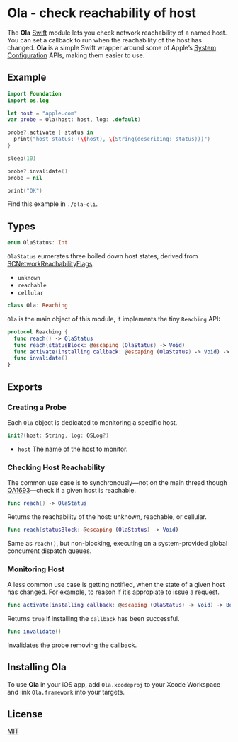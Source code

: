 # Ola - check reachability of host

The **Ola** [Swift](https://swift.org/) module lets you check network reachability of a named host. You can set a callback to run when the reachability of the host has changed. **Ola** is a simple Swift wrapper around some of Apple’s [System Configuration](https://developer.apple.com/reference/SystemConfiguration) APIs, making them easier to use.

## Example

```swift
import Foundation
import os.log

let host = "apple.com"
var probe = Ola(host: host, log: .default)

probe?.activate { status in
  print("host status: (\(host), \(String(describing: status)))")
}

sleep(10)

probe?.invalidate()
probe = nil

print("OK")
```

Find this example in `./ola-cli`.

## Types

```swift
enum OlaStatus: Int
```

`OlaStatus` eumerates three boiled down host states, derived from [SCNetworkReachabilityFlags](https://developer.apple.com/documentation/systemconfiguration/scnetworkreachabilityflags).

- `unknown`
- `reachable`
- `cellular`

```swift
class Ola: Reaching
```

`Ola` is the main object of this module, it implements the tiny `Reaching` API:

```swift
protocol Reaching {
  func reach() -> OlaStatus
  func reach(statusBlock: @escaping (OlaStatus) -> Void)
  func activate(installing callback: @escaping (OlaStatus) -> Void) -> Bool
  func invalidate()
}
```

## Exports

### Creating a Probe

Each `Ola` object is dedicated to monitoring a specific host.

```swift
init?(host: String, log: OSLog?)
```

- `host` The name of the host to monitor.

### Checking Host Reachability

The common use case is to synchronously—not on the main thread though [QA1693](https://developer.apple.com/library/content/qa/qa1693/_index.html)—check if a given host is reachable.

```swift
func reach() -> OlaStatus
```

Returns the reachability of the host: unknown, reachable, or cellular.

```swift
func reach(statusBlock: @escaping (OlaStatus) -> Void)
```

Same as `reach()`, but non-blocking, executing on a system-provided global concurrent dispatch queues.

### Monitoring Host

A less common use case is getting notified, when the state of a given host has changed. For example, to reason if it’s appropiate to issue a request.

```swift
func activate(installing callback: @escaping (OlaStatus) -> Void) -> Bool
```

Returns `true` if installing the `callback` has been successful.

```swift
func invalidate()
```

Invalidates the probe removing the callback.

## Installing Ola

To use **Ola** in your iOS app, add `Ola.xcodeproj` to your Xcode Workspace and link `Ola.framework` into your targets.

## License

[MIT](https://raw.github.com/michaelnisi/ola/master/LICENSE)
